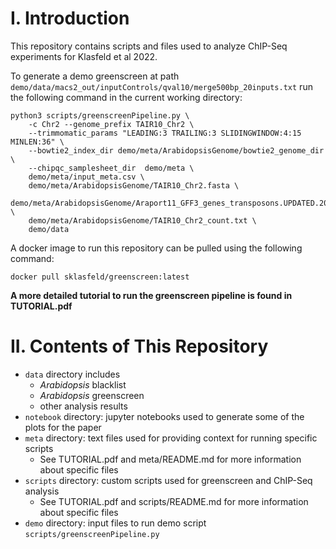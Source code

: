 # I. Introduction

This repository contains scripts and files used to analyze ChIP-Seq experiments for Klasfeld et al 2022. 

To generate a demo greenscreen at path `demo/data/macs2_out/inputControls/qval10/merge500bp_20inputs.txt` run the following command in the current working directory:

```
python3 scripts/greenscreenPipeline.py \
    -c Chr2 --genome_prefix TAIR10_Chr2 \
    --trimmomatic_params "LEADING:3 TRAILING:3 SLIDINGWINDOW:4:15 MINLEN:36" \
    --bowtie2_index_dir demo/meta/ArabidopsisGenome/bowtie2_genome_dir \
    --chipqc_samplesheet_dir  demo/meta \
    demo/meta/input_meta.csv \
    demo/meta/ArabidopsisGenome/TAIR10_Chr2.fasta \
    demo/meta/ArabidopsisGenome/Araport11_GFF3_genes_transposons.UPDATED.201606.Chr2.gff \
    demo/meta/ArabidopsisGenome/TAIR10_Chr2_count.txt \
    demo/data
```

A docker image to run this repository can be pulled using the following command:

```
docker pull sklasfeld/greenscreen:latest
```

**A more detailed tutorial to run the greenscreen pipeline is found in TUTORIAL.pdf**

# II. Contents of This Repository

* `data` directory includes
   * *Arabidopsis* blacklist
   * *Arabidopsis* greenscreen
   * other analysis results
* `notebook` directory: jupyter notebooks used to generate some of the plots for the paper
* `meta` directory: text files used for providing context for running specific scripts 
	* See TUTORIAL.pdf and meta/README.md for more information 
	about specific files
* `scripts` directory: custom scripts used for greenscreen and ChIP-Seq analysis 
	* See TUTORIAL.pdf and scripts/README.md for more information 
	about specific files
* `demo` directory: input files to run demo script `scripts/greenscreenPipeline.py`


